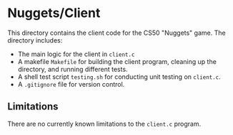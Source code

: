 # Nuggets/Client

This directory contains the client code for the CS50 "Nuggets" game. The directory includes:

* The main logic for the client in `client.c`
* A makefile `Makefile` for building the client program, cleaning up the directory, and running different tests. 
* A shell test script `testing.sh` for conducting unit testing on `client.c`.
* A `.gitignore` file for version control.

## Limitations
There are no currently known limitations to the `client.c` program.
